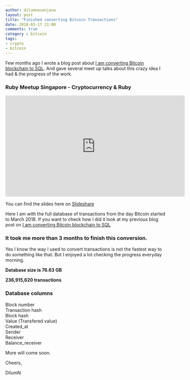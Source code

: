 ```yaml
---
author: dilumnavanjana
layout: post
title: "Finished converting Bitcoin Transactions"
date: 2018-03-17 21:00
comments: true
category : bitcoin
tags:
- crypto
- bitcoin
---
```


Few months ago I wrote a blog post about [I am converting Bitcoin blockchain to SQL](https://dilumn.github.io/bitcoin/2017/11/04/I-am-converting-Bitcoin-blockchain-to-SQL/). And gave several meet up talks about this crazy idea I had & the progress of the work.

### Ruby Meetup Singapore - Cryptocurrency & Ruby

<iframe width="560" height="315" src="https://www.youtube.com/embed/4QsBbnQ-n40" frameborder="0" allow="autoplay; encrypted-media" allowfullscreen></iframe>

You can find the slides here on [Slideshare](https://www.slideshare.net/DilumNavanjana/cryptocurrency-ruby-elchapo-gem)

Here I am with the full database of transactions from the day Bitcoin started to March 2018. If you want to check how I did it look at my previous blog post on [I am converting Bitcoin blockchain to SQL](https://dilumn.github.io/bitcoin/2017/11/04/I-am-converting-Bitcoin-blockchain-to-SQL/)

### It took me more than 3 months to finish this conversion.

Yes I know the way I used to convert transactions is not the fastest way to do something like that. But I enjoyed a lot checking the progress everyday morning.

**Database size is 76.63 GB**

**236,915,620 transactions**

### Database columns
Block number <br>
Transaction hash <br>
Block hash <br>
Value (Transfered value) <br>
Created_at <br>
Sender <br>
Receiver <br>
Balance_receiver


More will come soon.

Cheers,

DilumN
